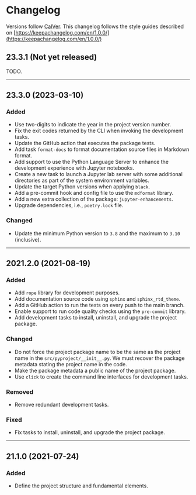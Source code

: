 # Changelog

Versions follow [CalVer](https://calver.org). This changelog follows the style guides described on
[https://keepachangelog.com/en/1.0.0/](https://keepachangelog.com/en/1.0.0/)

## 23.3.1 (Not yet released)

TODO.

______________________________________________________________________

## 23.3.0 (2023-03-10)

### Added

- Use two-digits to indicate the year in the project version number.
- Fix the exit codes returned by the CLI when invoking the development tasks.
- Update the GitHub action that executes the package tests.
- Add task `format-docs` to format documentation source files in Markdown format.
- Add support to use the Python Language Server to enhance the development experience with Jupyter
  notebooks.
- Create a new task to launch a Jupyter lab server with some additional directories as part of the
  system environment variables.
- Update the target Python versions when applying `black`.
- Add a pre-commit hook and config file to use the `mdformat` library.
- Add a new extra collection of the package: `jupyter-enhancements`.
- Upgrade dependencies, i.e., `poetry.lock` file.

### Changed

- Update the minimum Python version to `3.8` and the maximum to `3.10` (inclusive).

______________________________________________________________________

## 2021.2.0 (2021-08-19)

### Added

- Add `rope` library for development purposes.
- Add documentation source code using `sphinx` and `sphinx_rtd_theme`.
- Add a GitHub action to run the tests on every push to the main branch.
- Enable support to run code quality checks using the `pre-commit` library.
- Add development tasks to install, uninstall, and upgrade the project package.

### Changed

- Do not force the project package name to be the same as the project name in the
  `src/pyproject/__init__.py`. We must recover the package metadata stating the project name in the
  code.
- Make the package metadata a public name of the project package.
- Use `click` to create the command line interfaces for development tasks.

### Removed

- Remove redundant development tasks.

### Fixed

- Fix tasks to install, uninstall, and upgrade the project package.

______________________________________________________________________

## 21.1.0 (2021-07-24)

### Added

- Define the project structure and fundamental elements.
